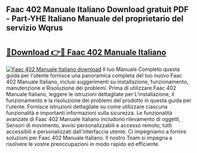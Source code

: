 ## Faac 402 Manuale Italiano Download gratuit PDF - Part-YHE Italiano Manuale del proprietario del servizio Wqrus

# <h2><a href="http://dfdky73.blite.top/?on=Faac+402+Manuale+Italiano">🔗Download 👉🔴 Faac 402 Manuale Italiano</a></h2>

[![Faac 402 Manuale Italiano download](https://i.imgur.com/lujVjoI.png)](http://dfdky73.blite.top/?on=Faac+402+Manuale+Italiano)
Il tuo Manuale Completo questa guida per l'utente fornisce una panoramica completa del tuo nuovo Faac 402 Manuale Italiano, inclusi suggerimenti su installazione, funzionamento, manutenzione e Risoluzione dei problemi. Prima di utilizzare Faac 402 Manuale Italiano, leggere le istruzioni dettagliate per L'installazione, il funzionamento e la risoluzione dei problemi del prodotto in questa guida per l'utente. Fornisce istruzioni dettagliate su come utilizzare ciascuna funzionalità e importanti informazioni sulla sicurezza. Le funzionalità avanzate di Faac 402 Manuale Italiano includono rilevamento di oggetti, Sensori di movimento, avvisi personalizzabili e accesso remoto, tutti accessibili e personalizzati dall'interfaccia utente. Ci impegniamo a fornire soluzioni per Faac 402 Manuale Italiano. Il nostro Team si impegna a risolvere le vostre preoccupazioni in modo rapido ed efficiente.
